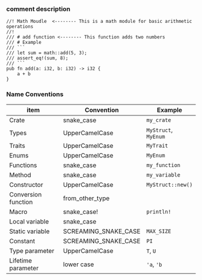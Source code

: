 ### comment description
```
//! Math Moudle  <-------- This is a math module for basic arithmetic operations
//!
/// # add function <-------- This function adds two numbers
/// # Example
/// ```
/// let sum = math::add(5, 3);
/// assert_eq!(sum, 8);
/// ```
pub fn add(a: i32, b: i32) -> i32 {
    a + b
}
```

### Name Conventions

| item                | Convention           | Example      |
|---------------------|----------------------|--------------|
| Crate               | snake_case           | `my_crate`   |
| Types               | UpperCamelCase       | `MyStruct`, `MyEnum` |
| Traits              | UpperCamelCase       | `MyTrait`    |
| Enums               | UpperCamelCase       | `MyEnum`     |
| Functions           | snake_case           | `my_function` |
| Method              | snake_case           | `my_variable` |
| Constructor         | UpperCamelCase       | `MyStruct::new()` |
| Conversion function | from_other_type      |  |
| Macro               | snake_case!          | `println!`   |
| Local variable      | snake_case           |          |
| Static variable     | SCREAMING_SNAKE_CASE | `MAX_SIZE`   |
| Constant            | SCREAMING_SNAKE_CASE | `PI`         |
| Type parameter      | UpperCamelCase       | `T`, `U`     |
| Lifetime parameter  | lower case           | `'a`, `'b` |







